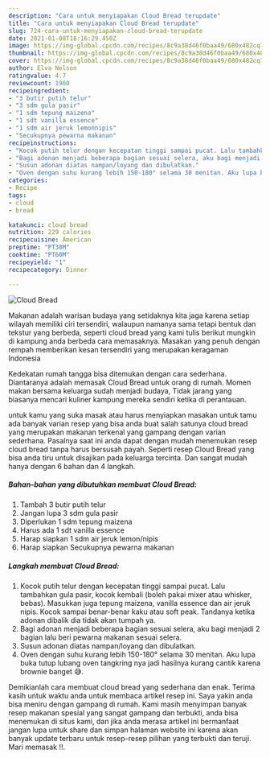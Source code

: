```yaml
---
description: "Cara untuk menyiapakan Cloud Bread terupdate"
title: "Cara untuk menyiapakan Cloud Bread terupdate"
slug: 724-cara-untuk-menyiapakan-cloud-bread-terupdate
date: 2021-01-08T18:16:29.450Z
image: https://img-global.cpcdn.com/recipes/8c9a38d46f0baa49/680x482cq70/cloud-bread-foto-resep-utama.jpg
thumbnail: https://img-global.cpcdn.com/recipes/8c9a38d46f0baa49/680x482cq70/cloud-bread-foto-resep-utama.jpg
cover: https://img-global.cpcdn.com/recipes/8c9a38d46f0baa49/680x482cq70/cloud-bread-foto-resep-utama.jpg
author: Elva Nelson
ratingvalue: 4.7
reviewcount: 1960
recipeingredient:
- "3 butir putih telur"
- "3 sdm gula pasir"
- "1 sdm tepung maizena"
- "1 sdt vanilla essence"
- "1 sdm air jeruk lemonnipis"
- "Secukupnya pewarna makanan"
recipeinstructions:
- "Kocok putih telur dengan kecepatan tinggi sampai pucat. Lalu tambahkan gula pasir, kocok kembali (boleh pakai mixer atau whisker, bebas). Masukkan juga tepung maizena, vanilla essence dan air jeruk nipis. Kocok sampai benar-benar kaku atau soft peak. Tandanya ketika adonan dibalik dia tidak akan tumpah ya."
- "Bagi adonan menjadi beberapa bagian sesuai selera, aku bagi menjadi 2 bagian lalu beri pewarna makanan sesuai selera."
- "Susun adonan diatas nampan/loyang dan dibulatkan."
- "Oven dengan suhu kurang lebih 150-180° selama 30 menitan. Aku lupa buka tutup lubang oven tangkring nya jadi hasilnya kurang cantik karena brownie banget 😅."
categories:
- Recipe
tags:
- cloud
- bread

katakunci: cloud bread 
nutrition: 229 calories
recipecuisine: American
preptime: "PT38M"
cooktime: "PT60M"
recipeyield: "1"
recipecategory: Dinner

---
```



![Cloud Bread](https://img-global.cpcdn.com/recipes/8c9a38d46f0baa49/680x482cq70/cloud-bread-foto-resep-utama.jpg)

Makanan adalah warisan budaya yang setidaknya kita jaga karena setiap wilayah memiliki ciri tersendiri, walaupun namanya sama tetapi bentuk dan tekstur yang berbeda, seperti cloud bread yang kami tulis berikut mungkin di kampung anda berbeda cara memasaknya. Masakan yang penuh dengan rempah memberikan kesan tersendiri yang merupakan keragaman Indonesia



Kedekatan rumah tangga bisa ditemukan dengan cara sederhana. Diantaranya adalah memasak Cloud Bread untuk orang di rumah. Momen makan bersama keluarga sudah menjadi budaya, Tidak jarang yang biasanya mencari kuliner kampung mereka sendiri ketika di perantauan.

untuk kamu yang suka masak atau harus menyiapkan masakan untuk tamu ada banyak varian resep yang bisa anda buat salah satunya cloud bread yang merupakan makanan terkenal yang gampang dengan varian sederhana. Pasalnya saat ini anda dapat dengan mudah menemukan resep cloud bread tanpa harus bersusah payah.
Seperti resep Cloud Bread yang bisa anda tiru untuk disajikan pada keluarga tercinta. Dan sangat mudah hanya dengan 6 bahan dan 4 langkah.


<!--inarticleads1-->

##### Bahan-bahan yang dibutuhkan membuat Cloud Bread:

1. Tambah 3 butir putih telur
1. Jangan lupa 3 sdm gula pasir
1. Diperlukan 1 sdm tepung maizena
1. Harus ada 1 sdt vanilla essence
1. Harap siapkan 1 sdm air jeruk lemon/nipis
1. Harap siapkan Secukupnya pewarna makanan




<!--inarticleads2-->

##### Langkah membuat  Cloud Bread:

1. Kocok putih telur dengan kecepatan tinggi sampai pucat. Lalu tambahkan gula pasir, kocok kembali (boleh pakai mixer atau whisker, bebas). Masukkan juga tepung maizena, vanilla essence dan air jeruk nipis. Kocok sampai benar-benar kaku atau soft peak. Tandanya ketika adonan dibalik dia tidak akan tumpah ya.
1. Bagi adonan menjadi beberapa bagian sesuai selera, aku bagi menjadi 2 bagian lalu beri pewarna makanan sesuai selera.
1. Susun adonan diatas nampan/loyang dan dibulatkan.
1. Oven dengan suhu kurang lebih 150-180° selama 30 menitan. Aku lupa buka tutup lubang oven tangkring nya jadi hasilnya kurang cantik karena brownie banget 😅.




Demikianlah cara membuat cloud bread yang sederhana dan enak. Terima kasih untuk waktu anda untuk membaca artikel resep ini. Saya yakin anda bisa meniru dengan gampang di rumah. Kami masih menyimpan banyak resep makanan spesial yang sangat gampang dan terbukti, anda bisa menemukan di situs kami, dan jika anda merasa artikel ini bermanfaat jangan lupa untuk share dan simpan halaman website ini karena akan banyak update terbaru untuk resep-resep pilihan yang terbukti dan teruji. Mari memasak !!. 

